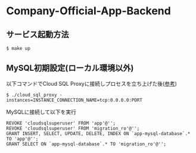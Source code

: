 # Company-Official-App-Backend

## サービス起動方法

```
$ make up
```

## MySQL初期設定(ローカル環境以外)

以下コマンドでCloud SQL Proxyに接続しプロセスを立ち上げた後([参考](https://cloud.google.com/sql/docs/mysql/connect-admin-proxy?hl=ja#macos-64-bit))

```
$ ./cloud_sql_proxy -instances=INSTANCE_CONNECTION_NAME=tcp:0.0.0.0:PORT
```

MySQLに接続して以下を実行

```
REVOKE 'cloudsqlsuperuser' FROM 'app'@'';
REVOKE 'cloudsqlsuperuser' FROM 'migration_ro'@'';
GRANT INSERT, SELECT, UPDATE, DELETE, INDEX ON `app-mysql-database`.* TO 'app'@'';
GRANT SELECT ON `app-mysql-database`.* TO 'migration_ro'@'';
```